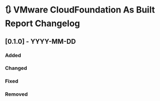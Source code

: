 # :arrows_clockwise: VMware CloudFoundation As Built Report Changelog

## [0.1.0] - YYYY-MM-DD

### Added

### Changed

### Fixed

### Removed


